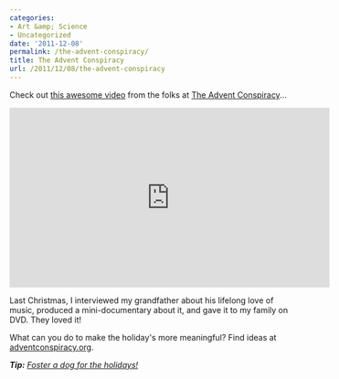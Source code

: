 ```yaml
---
categories:
- Art &amp; Science
- Uncategorized
date: '2011-12-08'
permalink: /the-advent-conspiracy/
title: The Advent Conspiracy
url: /2011/12/08/the-advent-conspiracy
---
```


Check out <a href="http://vimeo.com/30556886">this awesome video</a> from the folks at <a href="http://www.adventconspiracy.org/">The Advent Conspiracy</a>...

<iframe class="alignc" src="https://player.vimeo.com/video/30556886?color=f9f2e0" width="560" height="315" frameborder="0" webkitAllowFullScreen mozallowfullscreen allowFullScreen></iframe>

Last Christmas, I interviewed my grandfather about his lifelong love of music, produced a mini-documentary about it, and gave it to my family on DVD. They loved it!

What can you do to make the holiday's more meaningful? Find ideas at <a href="http://www.adventconspiracy.org/">adventconspiracy.org</a>.

<em><strong>Tip:</strong> <a href="https://gomakethings.com/the-most-awesome-gift-in-the-history-of-the-universe/">Foster a dog for the holidays!</a></em>